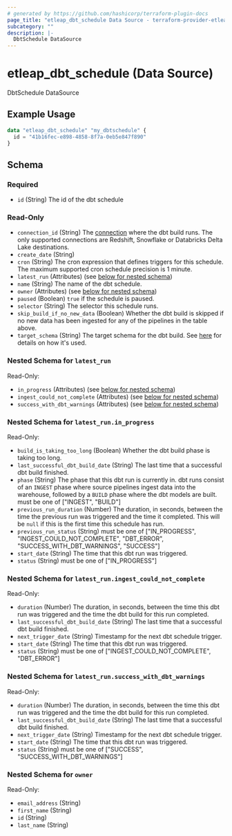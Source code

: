 ```yaml
---
# generated by https://github.com/hashicorp/terraform-plugin-docs
page_title: "etleap_dbt_schedule Data Source - terraform-provider-etleap"
subcategory: ""
description: |-
  DbtSchedule DataSource
---
```


# etleap_dbt_schedule (Data Source)

DbtSchedule DataSource

## Example Usage

```terraform
data "etleap_dbt_schedule" "my_dbtschedule" {
  id = "41b16fec-e898-4858-8f7a-0eb5e847f890"
}
```

<!-- schema generated by tfplugindocs -->
## Schema

### Required

- `id` (String) The id of the dbt schedule

### Read-Only

- `connection_id` (String) The [connection](https://docs.etleap.com/docs/api-v2/edbec13814bbc-connection) where the dbt build runs. The only supported connections are Redshift, Snowflake or Databricks Delta Lake destinations.
- `create_date` (String)
- `cron` (String) The cron expression that defines triggers for this schedule. The maximum supported cron schedule precision is 1 minute.
- `latest_run` (Attributes) (see [below for nested schema](#nestedatt--latest_run))
- `name` (String) The name of the dbt schedule.
- `owner` (Attributes) (see [below for nested schema](#nestedatt--owner))
- `paused` (Boolean) `true` if the schedule is paused.
- `selector` (String) The selector this schedule runs.
- `skip_build_if_no_new_data` (Boolean) Whether the dbt build is skipped if no new data has been ingested for any of the pipelines in the table above.
- `target_schema` (String) The target schema for the dbt build. See [here](https://docs.getdbt.com/docs/build/custom-schemas) for details on how it's used.

<a id="nestedatt--latest_run"></a>
### Nested Schema for `latest_run`

Read-Only:

- `in_progress` (Attributes) (see [below for nested schema](#nestedatt--latest_run--in_progress))
- `ingest_could_not_complete` (Attributes) (see [below for nested schema](#nestedatt--latest_run--ingest_could_not_complete))
- `success_with_dbt_warnings` (Attributes) (see [below for nested schema](#nestedatt--latest_run--success_with_dbt_warnings))

<a id="nestedatt--latest_run--in_progress"></a>
### Nested Schema for `latest_run.in_progress`

Read-Only:

- `build_is_taking_too_long` (Boolean) Whether the dbt build phase is taking too long.
- `last_successful_dbt_build_date` (String) The last time that a successful dbt build finished.
- `phase` (String) The phase that this dbt run is currently in. dbt runs consist of an `INGEST` phase where source pipelines ingest data into the warehouse, followed by a `BUILD` phase where the dbt models are built. must be one of ["INGEST", "BUILD"]
- `previous_run_duration` (Number) The duration, in seconds, between the time the previous run was triggered and the time it completed. This will be `null` if this is the first time this schedule has run.
- `previous_run_status` (String) must be one of ["IN_PROGRESS", "INGEST_COULD_NOT_COMPLETE", "DBT_ERROR", "SUCCESS_WITH_DBT_WARNINGS", "SUCCESS"]
- `start_date` (String) The time that this dbt run was triggered.
- `status` (String) must be one of ["IN_PROGRESS"]


<a id="nestedatt--latest_run--ingest_could_not_complete"></a>
### Nested Schema for `latest_run.ingest_could_not_complete`

Read-Only:

- `duration` (Number) The duration, in seconds, between the time this dbt run was triggered and the time the dbt build for this run completed.
- `last_successful_dbt_build_date` (String) The last time that a successful dbt build finished.
- `next_trigger_date` (String) Timestamp for the next dbt schedule trigger.
- `start_date` (String) The time that this dbt run was triggered.
- `status` (String) must be one of ["INGEST_COULD_NOT_COMPLETE", "DBT_ERROR"]


<a id="nestedatt--latest_run--success_with_dbt_warnings"></a>
### Nested Schema for `latest_run.success_with_dbt_warnings`

Read-Only:

- `duration` (Number) The duration, in seconds, between the time this dbt run was triggered and the time the dbt build for this run completed.
- `last_successful_dbt_build_date` (String) The last time that a successful dbt build finished.
- `next_trigger_date` (String) Timestamp for the next dbt schedule trigger.
- `start_date` (String) The time that this dbt run was triggered.
- `status` (String) must be one of ["SUCCESS", "SUCCESS_WITH_DBT_WARNINGS"]



<a id="nestedatt--owner"></a>
### Nested Schema for `owner`

Read-Only:

- `email_address` (String)
- `first_name` (String)
- `id` (String)
- `last_name` (String)


